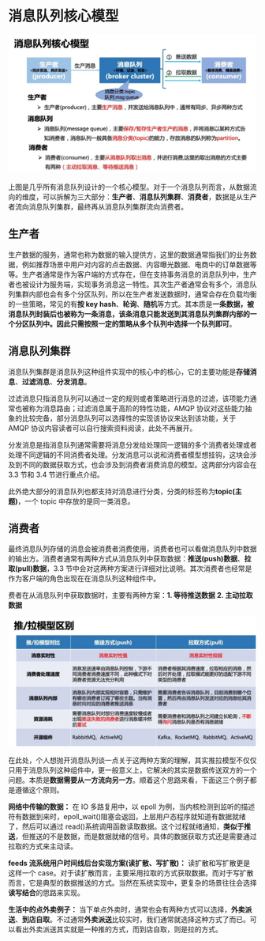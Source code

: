 # 消息队列核心模型

![image-20221206165039848](消息队列.assets/image-20221206165039848.png)

上图是几乎所有消息队列设计的一个核心模型。对于一个消息队列而言，从数据流向的维度，可以拆解为三大部分：**生产者**、**消息队列集群**、**消费者**，数据是从生产者流向消息队列集群，最终再从消息队列集群流向消费者。

## 生产者

生产数据的服务，通常也称为数据的输入提供方，这里的数据通常指我们的业务数据，例如推荐场景中用户对内容的点击数据、内容曝光数据、电商中的订单数据等等。生产者通常是作为客户端的方式存在，但在支持事务消息的消息队列中，生产者也被设计为服务端，实现事务消息这一特性。其次生产者通常会有多个，消息队列集群内部也会有多个分区队列，所以在生产者发送数据时，通常会存在负载均衡的一些策略，常见的有**按 key hash**、**轮询**、**随机**等方式。其本质是**一条数据，被消息队列封装后也被称为一条消息，该条消息只能发送到其消息队列集群内部的一个分区队列中。因此只需按照一定的策略从多个队列中选择一个队列即可**。

## 消息队列集群

 消息队列集群是消息队列这种组件实现中的核心中的核心，它的主要功能是**存储消息**、**过滤消息**、**分发消息**。

过滤消息只指消息队列可以通过一定的规则或者策略进行消息的过滤，该项能力通常也被称为消息路由；过滤消息属于高阶的特性功能，AMQP 协议对这些能力抽象的比较完备，部分消息队列可以选择性的实现该协议来达到该功能，关于 AMQP 协议内容读者可以自行搜索资料阅读，此处不再展开。

分发消息是指消息队列通常需要将消息分发给处理同一逻辑的多个消费者处理或者处理不同逻辑的不同消费者处理。分发消息可以说和消费者模型想挂钩，这块会涉及到不同的数据获取方式，也会涉及到消费者消费消息的模型。这两部分内容会在 3.3 节和 3.4 节进行重点介绍。

此外绝大部分的消息队列也都支持对消息进行分类，分类的标签称为**topic(主题)**，一个 topic 中存放的是同一类消息。

## 消费者

最终消息队列存储的消息会被消费者消费使用，消费者也可以看做消息队列中数据的输出方。消费者通常有两种方式从消息队列中获取数据：**推送(push)数据**、**拉取(pull)数据**，3.3 节中会对这两种方案进行详细对比说明。其次消费者也经常是作为客户端的角色出现在在消息队列这种组件中。

费者在从消息队列中获取数据时，主要有两种方案：**1. 等待推送数据** **2. 主动拉取数据**

![image-20221206170223382](消息队列.assets/image-20221206170223382.png)

在此处，个人想抛开消息队列谈一点关于这两种方案的理解，其实推拉模型不仅仅只用于消息队列这种组件中，更一般意义上，它解决的其实是数据传送双方的一个问题。本质是**数据需要从一方流向另一方**。顺着这个思路来看，下面这三个例子都是遵循这个原则。

**网络中传输的数据：** 在 IO 多路复用中，以 epoll 为例，当内核检测到监听的描述符有数据到来时，epoll_wait()阻塞会返回，上层用户态程序就知道有数据就绪了，然后可以通过 read()系统调用函数读取数据。这个过程就绪通知，**类似于推送**，但推送的不是数据，而是数据就绪的信号。具体的数据获取方式还是需要通过拉取的方式来主动读。

**feeds 流系统用户时间线后台实现方案(读扩散、写扩散)：** 读扩散和写扩散更是这样一个 case。对于读扩散而言，主要采用拉取的方式获取数据。而对于写扩散而言，它是典型的数据推送的方式。当然在系统实现中，更复杂的场景往往会选择**读写结合**的思路来实现。

**生活中的点外卖例子：** 当下单点外卖时，通常也会有两种方式可以选择，**外卖派送**、**到店自取**。不过通常**外卖派送**比较实时，我们通常就选择这种方式了而已。可以看出外卖派送其实就是一种推的方式，而到店自取，则是拉的方式。